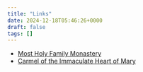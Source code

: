 ```yaml
---
title: "Links"
date: 2024-12-18T05:46:26+0000
draft: false
tags: []
---
```


* [Most Holy Family Monastery](https://vaticancatholic.com)
* [Carmel of the Immaculate Heart of Mary](https://www.truecatholiccarmel.com)
